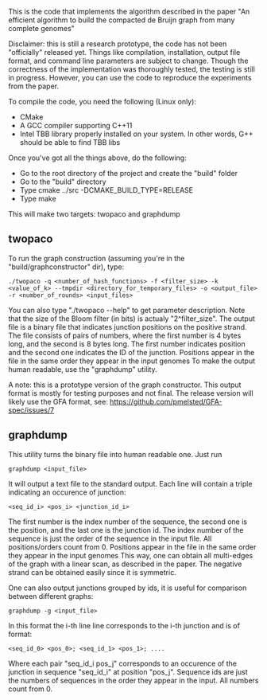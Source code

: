 

This is the code that implements the algorithm described in the paper
"An efficient  algorithm to build the compacted de Bruijn graph from many complete genomes"

Disclaimer: this is still a research prototype, the code has not been "officially" released yet.
Things like compilation, installation, output file format, and command line parameters
are subject to change. Though the correctness of the implementation was thoroughly tested,
the testing is still in progress. However, you can use the code to reproduce the experiments
from the paper.

To compile the code, you need the following (Linux only):

* CMake 
* A GCC compiler supporting C++11
* Intel TBB library properly installed on your system. In other words, G++
  should be able to find TBB libs 

Once you've got all the things above, do the following:

* Go to the root directory of the project and create the "build" folder
* Go to the "build" directory
* Type cmake ../src -DCMAKE_BUILD_TYPE=RELEASE
* Type make

This will make two targets: twopaco and graphdump

twopaco
----------------

To run the graph construction (assuming you're in the "build/graphconstructor" dir), type:

	./twopaco -q <number_of_hash_functions> -f <filter_size> -k <value_of_k> --tmpdir <directory_for_temporary_files> -o <output_file> -r <number_of_rounds> <input_files>

You can also type "./twopaco --help" to get parameter description.
Note that the size of the Bloom filter (in bits) is actualy "2^filter_size".
The output file is a binary file that indicates junction positions on the positive strand.
The file consists of pairs of numbers, where the first number is 4 bytes long, and the second is 8 bytes long.
The first number indicates position and the second one indicates the ID of the junction.
Positions appear in the file in the same order they appear in the input genomes
To make the output human readable, use the "graphdump" utility.

A note: this is a prototype version of the graph constructor. This output format is
mostly for testing purposes and not final. The release version will likely use the
GFA format, see: https://github.com/pmelsted/GFA-spec/issues/7

graphdump
---------

This utility turns the binary file into human readable one. Just run

	graphdump <input_file>

It will output a text file to the standard output. Each line will contain a 
triple indicating an occurence of junction:

	<seq_id_i> <pos_i> <junction_id_i>

The first number is the index number of the sequence, the second one is the position,
and the last one is the junction id. The index number of the sequence is just the order
of the sequence in the input file. All positions/orders count from 0.
Positions appear in the file in the same order they appear in the input genomes
This way, one can obtain all multi-edges of the graph with a linear scan, as described in the paper.
The negative strand can be obtained easily since it is symmetric.

One can also output junctions grouped by ids, it is useful for comparison between
different graphs:

	graphdump -g <input_file>

In this format the i-th line line corresponds to the i-th junction and is of format:

	<seq_id_0> <pos_0>; <seq_id_1> <pos_1>; ....

Where each pair "seq_id_i pos_j" corresponds to an occurence of the junction in
sequence "seq_id_i" at position "pos_j". Sequence ids are just the numbers of sequences
in the order they appear in the input. All numbers count from 0.

